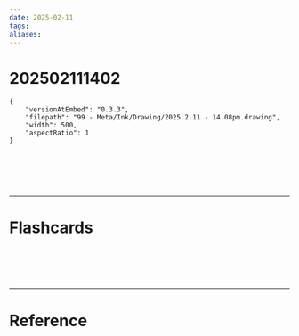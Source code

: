 ```yaml
---
date: 2025-02-11
tags: 
aliases:
---
```

# 202502111402

```handdrawn-ink
{
	"versionAtEmbed": "0.3.3",
	"filepath": "99 - Meta/Ink/Drawing/2025.2.11 - 14.08pm.drawing",
	"width": 500,
	"aspectRatio": 1
}
```


# ‌
---
# Flashcards


# ‌
---
# Reference
